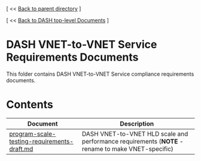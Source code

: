[ << [Back to parent directory](../README.md) ]

[ << [Back to DASH top-level Documents](../../README.md#contents) ]

# DASH VNET-to-VNET Service Requirements Documents

This folder contains DASH VNET-to-VNET Service compliance requirements documents.

# Contents

| Document                                               | Description                                |
| ------------------------------------------------------ | ------------------------------------------ |
| [program-scale-testing-requirements-draft.md](program-scale-testing-requirements-draft.md) | DASH VNET-to-VNET HLD scale and performance requirements (**NOTE** - rename to make VNET-specific)   |